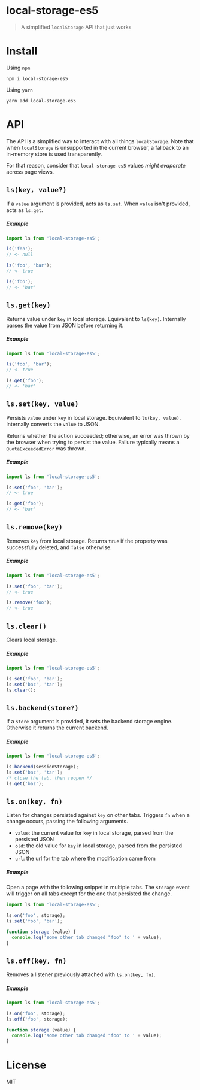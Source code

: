 # local-storage-es5

> A simplified `localStorage` API that just works

# Install

Using `npm`

```shell
npm i local-storage-es5
```

Using `yarn`

```shell
yarn add local-storage-es5
```

# API

The API is a simplified way to interact with all things `localStorage`. Note that when `localStorage` is unsupported in the current browser, a fallback to an in-memory store is used transparently.

For that reason, consider that `local-storage-es5` values _might evaporate_ across page views.

## `ls(key, value?)`

If a `value` argument is provided, acts as `ls.set`. When `value` isn't provided, acts as `ls.get`.

##### Example

```js
import ls from 'local-storage-es5';

ls('foo');
// <- null

ls('foo', 'bar');
// <- true

ls('foo');
// <- 'bar'
```

## `ls.get(key)`

Returns value under `key` in local storage. Equivalent to `ls(key)`. Internally parses the value from JSON before returning it.

##### Example

```js
import ls from 'local-storage-es5';

ls('foo', 'bar');
// <- true

ls.get('foo');
// <- 'bar'
```

## `ls.set(key, value)`

Persists `value` under `key` in local storage. Equivalent to `ls(key, value)`. Internally converts the `value` to JSON.

Returns whether the action succeeded; otherwise, an error was thrown by the browser when trying to persist the value. Failure typically means a `QuotaExceededError` was thrown.

##### Example

```js
import ls from 'local-storage-es5';

ls.set('foo', 'bar');
// <- true

ls.get('foo');
// <- 'bar'
```

## `ls.remove(key)`

Removes `key` from local storage. Returns `true` if the property was successfully deleted, and `false` otherwise.

##### Example

```js
import ls from 'local-storage-es5';

ls.set('foo', 'bar');
// <- true

ls.remove('foo');
// <- true
```

## `ls.clear()`

Clears local storage.

##### Example

```js
import ls from 'local-storage-es5';

ls.set('foo', 'bar');
ls.set('baz', 'tar');
ls.clear();
```

## `ls.backend(store?)`

If a `store` argument is provided, it sets the backend storage engine. Otherwise it returns the current backend.

##### Example

```js
import ls from 'local-storage-es5';

ls.backend(sessionStorage);
ls.set('baz', 'tar');
/* close the tab, then reopen */
ls.get('baz');
```

## `ls.on(key, fn)`

Listen for changes persisted against `key` on other tabs. Triggers `fn` when a change occurs, passing the following arguments.

- `value`: the current value for `key` in local storage, parsed from the persisted JSON
- `old`: the old value for `key` in local storage, parsed from the persisted JSON
- `url`: the url for the tab where the modification came from

##### Example

Open a page with the following snippet in multiple tabs. The `storage` event will trigger on all tabs except for the one that persisted the change.

```js
import ls from 'local-storage-es5';

ls.on('foo', storage);
ls.set('foo', 'bar');

function storage (value) {
  console.log('some other tab changed "foo" to ' + value);
}
```

## `ls.off(key, fn)`

Removes a listener previously attached with `ls.on(key, fn)`.

##### Example

```js
import ls from 'local-storage-es5';

ls.on('foo', storage);
ls.off('foo', storage);

function storage (value) {
  console.log('some other tab changed "foo" to ' + value);
}
```

# License

MIT
